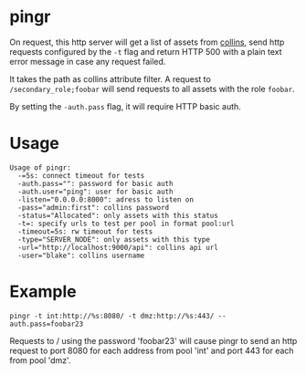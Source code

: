 # pingr

On request, this http server will get a list of assets from
[collins](tumblr.github.io/collins/), send http requests configured by
the `-t` flag and return HTTP 500 with a plain text error message in
case any request failed.

It takes the path as collins attribute filter. A request to
`/secondary_role;foobar` will send requests to all assets with the
role `foobar`.

By setting the `-auth.pass` flag, it will require HTTP basic auth.

# Usage

    Usage of pingr:
      -=5s: connect timeout for tests
      -auth.pass="": password for basic auth
      -auth.user="ping": user for basic auth
      -listen="0.0.0.0:8000": adress to listen on
      -pass="admin:first": collins password
      -status="Allocated": only assets with this status
      -t=: specify urls to test per pool in format pool:url
      -timeout=5s: rw timeout for tests
      -type="SERVER_NODE": only assets with this type
      -url="http://localhost:9000/api": collins api url
      -user="blake": collins username

# Example

    pingr -t int:http://%s:8080/ -t dmz:http://%s:443/ --auth.pass=foobar23

Requests to / using the password 'foobar23' will cause pingr to send
an http request to port 8080 for each address from pool 'int' and
port 443 for each from pool 'dmz'.

